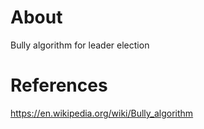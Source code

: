 # About

Bully algorithm for leader election

# References

https://en.wikipedia.org/wiki/Bully_algorithm 